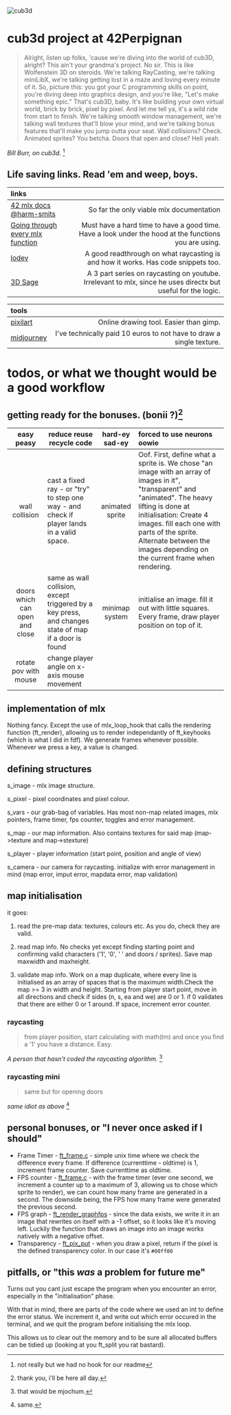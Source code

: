 ![cub3d](https://imgur.com/a/VIPwk9d)
# cub3d project at 42Perpignan
> Alright, listen up folks, 'cause we're diving into the world of cub3D, alright? This ain't your grandma's project. No sir. This is like Wolfenstein 3D on steroids. We're talking RayCasting, we're talking miniLibX, we're talking getting lost in a maze and loving every minute of it.
> So, picture this: you got your C programming skills on point, you're diving deep into graphics design, and you're like, "Let's make something epic." That's cub3D, baby. It's like building your own virtual world, brick by brick, pixel by pixel. And let me tell ya, it's a wild ride from start to finish.
> We're talking smooth window management, we're talking wall textures that'll blow your mind, and we're talking bonus features that'll make you jump outta your seat. Wall collisions? Check. Animated sprites? You betcha. Doors that open and close? Hell yeah.

_Bill Burr, on cub3d._ [^1]

## Life saving links. Read 'em and weep, boys.
|links||
|:----|----:|
|[42 mlx docs @harm-smits](https://harm-smits.github.io/42docs/libs/minilibx/getting_started.html)|So far the only viable mlx documentation|
|[Going through every mlx function](https://github.com/42Paris/minilibx-linux)|Must have a hard time to have a good time. Have a look under the hood at the functions you are using.|
|[lodev](https://lodev.org/cgtutor/raycasting.html)|A good readthrough on what raycasting is and how it works. Has code snippets too.|
|[3D Sage](https://www.youtube.com/watch?v=gYRrGTC7GtA&ab_channel=3DSage)|A 3 part series on raycasting on youtube. Irrelevant to mlx, since he uses directx but useful for the logic.|

|tools||
|:---|---:|
|[pixilart](https://www.pixilart.com/draw)|Online drawing tool. Easier than gimp.|
|[midjourney](https://www.midjourney.com/)|I've technically paid 10 euros to not have to draw a single texture.|

# todos, or what we thought would be a good workflow
## getting ready for the bonuses. (bonii ?)[^2]
|easy peasy|reduce reuse recycle code|hard-ey sad-ey|forced to use neurons oowie|
|:--:|-|:--:|:-|
|wall collision|cast a fixed ray - or "try" to step one way - and check if player lands in a valid space.|animated sprite|Oof. First, define what a sprite is. We chose "an image with an array of images in it", "transparent" and "animated". The heavy lifting is done at initialisation: Create 4 images. fill each one with parts of the sprite. Alternate between the images depending on the current frame when rendering.|
|doors which can open and close|same as wall collision, except triggered by a key press, and changes state of map if a door is found|minimap system|initialise an image. fill it out with little squares. Every frame, draw player position on top of it.|
|rotate pov with mouse|change player angle on x-axis mouse movement|||

## implementation of mlx
Nothing fancy. Except the use of mlx_loop_hook that calls the rendering function (ft_render), allowing us to render independantly of ft_keyhooks (which is what I did in fdf). We generate frames whenever possible. Whenever we press a key, a value is changed.

## defining structures
s_image		- mlx image structure.

s_pixel		- pixel coordinates and pixel colour.

s_vars		- our grab-bag of variables. Has most non-map related images, mlx pointers, frame timer, fps counter, toggles and error management.

s_map		- our map information. Also contains textures for said map (map->texture and map->stexture)

s_player	- player information (start point, position and angle of view)

s_camera	- our camera for raycasting.
initialize with error management in mind (map error, imput error, mapdata error, map validation)

## map initialisation
it goes:

1. read the pre-map data: textures, colours etc. As you do, check they are valid.

2. read map info. No checks yet except finding starting point and confirming valid characters ('1', '0', ' ' and doors / sprites). Save map maxwidth and maxheight.

3. validate map info. Work on a map duplicate, where every line is initialised as an array of spaces that is the maximum width.Check the map >= 3 in width and height.
Starting from player start point, move in all directions and check if sides (n, s, ea and we) are 0 or 1. if 0 validates that there are either 0 or 1 around. If space, increment error counter.

### raycasting
> from player position, start calculating with math(tm) and once you find a '1' you have a distance. Easy.

_A person that hasn't coded the raycasting algorithm._ [^3]

### raycasting mini
> same but for opening doors

_same idiot as above_ [^4]

## personal bonuses, or "I never once asked if I should"
- Frame Timer - [ft_frame.c](srcs/ft_frame.c)	- simple unix time where we check the difference every frame. If difference (currenttime - oldtime) is 1, increment frame counter. Save currenttime as oldtime.
- FPS counter	- [ft_frame.c](srcs/ft_framce.c) - with the frame timer (ever one second, we increment a counter up to a maximum of 3, allowing us to chose which sprite to render), we can count how many frame are generated in a second. The downside being, the FPS how many frame were generated the previous second.
- FPS graph - [ft_render_graphfps](srcs/ft_render_graphfps.c) - since the data exists, we write it in an image that rewrites on itself with a -1 offset, so it looks like it's moving left. Luckily the function that draws an image into an image works natively with a negative offset. 
- Transparency - [ft_pix_put](srcs/ft_pix_put.c) - when you draw a pixel, return if the pixel is the defined transparency color. In our case it's `#00ff00`

## pitfalls, or "this *was* a problem for future me"
Turns out you cant just escape the program when you encounter an error, especially in the "initialisation" phase.

With that in mind, there are parts of the code where we used an int to define the error status. We increment it, and write out which error occured in the terminal, and we quit the program before initialising the mlx loop.

This allows us to clear out the memory and to be sure all allocated buffers can be tidied up (looking at you ft_split you rat bastard).

[^1]: not really but we had no hook for our readme
[^2]: thank you, i'll be here all day.
[^3]: that would be mjochum.
[^4]: same.
